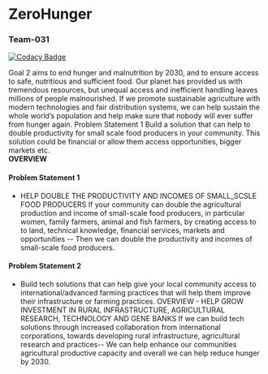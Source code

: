 # ZeroHunger
### Team-031
[![Codacy Badge](https://app.codacy.com/project/badge/Grade/2d0fcedfa6c04e28b02722ca79c65a03)](https://www.codacy.com/gh/BuildForSDG/Team-031?utm_source=github.com&amp;utm_medium=referral&amp;utm_content=BuildForSDG/Team-031&amp;utm_campaign=Badge_Grade)

 Goal 2 aims to end hunger and malnutrition by 2030, and to ensure access to safe, nutritious and sufficient food. 
 Our planet has provided us with tremendous resources, but unequal access and inefficient handling leaves millions of people malnourished. 
 If we promote sustainable agriculture with modern technologies and fair distribution systems, we can help sustain the whole world’s population and help make sure that nobody will ever suffer from hunger again. 
 Problem Statement 1 Build a solution that can help to double productivity for small scale food producers in your community. This solution could be financial or allow them access opportunities, bigger markets etc.  
 **OVERVIEW**
  #### Problem Statement 1
  
 - HELP DOUBLE THE PRODUCTIVITY AND INCOMES OF SMALL_SCSLE FOOD PRODUCERS  If your community can double the agricultural production and income of small-scale food producers, in particular women, family farmers, animal and fish farmers, by creating access to to land, technical knowledge, financial services, markets and opportunities -- Then we can double the productivity and incomes of small-scale food producers.  
 #### Problem Statement 2 
 
 - Build tech solutions that can help give your local community access to international/advanced farming practices that will help them improve their infrastructure or farming practices.  OVERVIEW - HELP GROW INVESTMENT IN RURAL INFRASTRUCTURE, AGRICULTURAL RESEARCH, TECHNOLOGY AND GENE BANKS  If we can build tech solutions through increased collaboration from international corporations, towards developing rural infrastructure, agricultural research and practices-- 
 We can help enhance our communities agricultural productive capacity and overall we can help reduce hunger by 2030.
